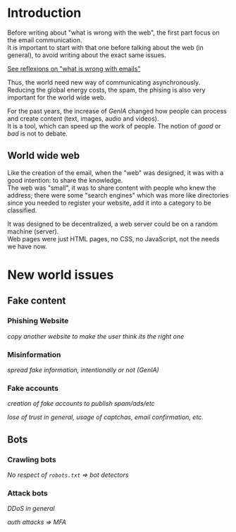 # Introduction

Before writing about "what is wrong with the web", the first part focus on the email communication.\
It is important to start with that one before talking about the web (in general), to avoid writing about the exact same issues.

[See reflexions on "what is wrong with emails"](what-is-wrong-with-emails.md)

Thus, the world need new way of communicating asynchronously.\
Reducing the global energy costs, the spam, the phising is also very important for the world wide web.

For the past years, the increase of *GenIA* changed how people can process and create content (text, images, audio and videos).\
It is a tool, which can speed up the work of people. The notion of *good* or *bad* is not to debate.

## World wide web

Like the creation of the email, when the "web" was designed, it was with a good intention: to share the knowledge.\
The web was "small", it was to share content with people who knew the address; there were some "search engines" which was more like directories since you needed to register your website, add it into a category to be classified.

It was designed to be decentralized, a web server could be on a random machine (server).\
Web pages were just HTML pages, no CSS, no JavaScript, not the needs we have now.

# New world issues

## Fake content

### Phishing Website

*copy another website to make the user think its the right one*

### Misinformation

*spread fake information, intentionally or not (GenIA)*

### Fake accounts

*creation of fake accounts to publish spam/ads/etc*

*lose of trust in general, usage of captchas, email confirmation, etc.*

## Bots

### Crawling bots

*No respect of `robots.txt` => bot detectors*

### Attack bots

*DDoS in general*

*auth attacks => MFA*
